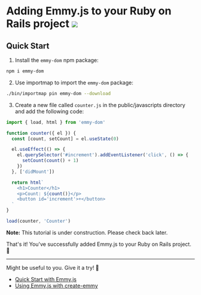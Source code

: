 # Adding Emmy.js to your Ruby on Rails project <img class="inline h-[5rem]" src="https://cdn.jsdelivr.net/gh/devicons/devicon@latest/icons/rails/rails-plain-wordmark.svg" />
          
          
## Quick Start
1. Install the `emmy-dom` npm package:
```bash
npm i emmy-dom
```
2. Use importmap to import the `emmy-dom` package:
```bash
./bin/importmap pin emmy-dom --download
```
3. Create a new file called `counter.js` in the public/javascripts directory and add the following code:
```javascript
import { load, html } from 'emmy-dom'

function counter({ el }) {
  const [count, setCount] = el.useState(0)

  el.useEffect(() => {
    el.querySelector('#increment').addEventListener('click', () => {
      setCount(count() + 1)
    })
  }, ['didMount'])

  return html`
    <h1>Counter</h1>
    <p>Count: ${count()}</p>
    <button id='increment'>+</button>
  `
}

load(counter, 'Counter')
```
<p>
  <strong>Note:</strong> This tutorial is under construction. Please check back later.
</p>

That's it! You've successfully added Emmy.js to your Ruby on Rails project. 🚀

<hr>
Might be useful to you. Give it a try! 🚀

- [Quick Start with Emmy.js](/documentation)
- [Using Emmy.js with create-emmy](/documentation/cli)
